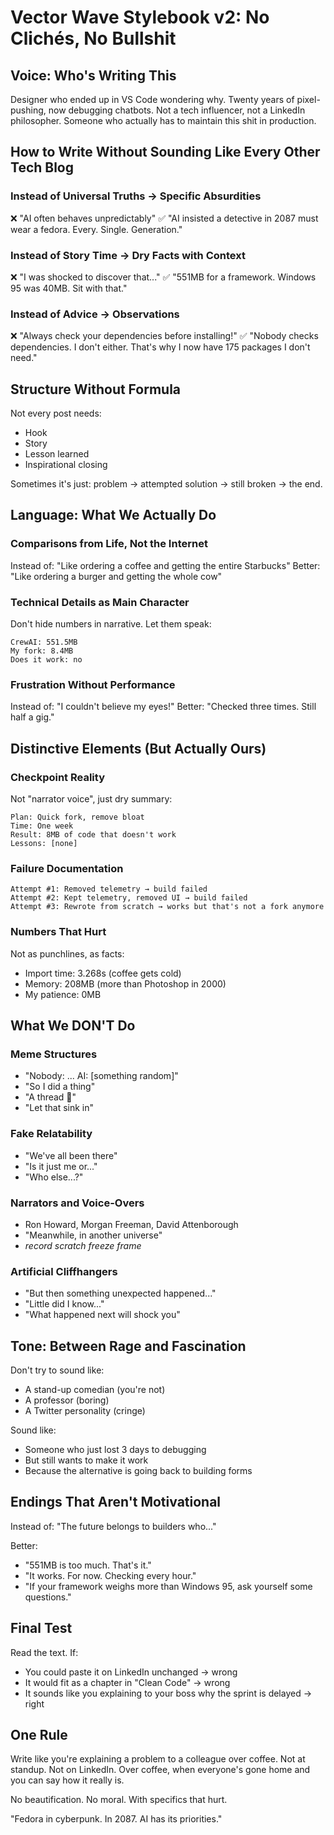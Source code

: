 # Vector Wave Stylebook v2: No Clichés, No Bullshit

## Voice: Who's Writing This

Designer who ended up in VS Code wondering why. Twenty years of pixel-pushing, now debugging chatbots. Not a tech influencer, not a LinkedIn philosopher. Someone who actually has to maintain this shit in production.

## How to Write Without Sounding Like Every Other Tech Blog

### Instead of Universal Truths → Specific Absurdities

❌ "AI often behaves unpredictably"
✅ "AI insisted a detective in 2087 must wear a fedora. Every. Single. Generation."

### Instead of Story Time → Dry Facts with Context

❌ "I was shocked to discover that..."
✅ "551MB for a framework. Windows 95 was 40MB. Sit with that."

### Instead of Advice → Observations

❌ "Always check your dependencies before installing!"
✅ "Nobody checks dependencies. I don't either. That's why I now have 175 packages I don't need."

## Structure Without Formula

Not every post needs:
- Hook
- Story
- Lesson learned
- Inspirational closing

Sometimes it's just: problem → attempted solution → still broken → the end.

## Language: What We Actually Do

### Comparisons from Life, Not the Internet

Instead of: "Like ordering a coffee and getting the entire Starbucks"
Better: "Like ordering a burger and getting the whole cow"

### Technical Details as Main Character

Don't hide numbers in narrative. Let them speak:
```
CrewAI: 551.5MB
My fork: 8.4MB
Does it work: no
```

### Frustration Without Performance

Instead of: "I couldn't believe my eyes!"
Better: "Checked three times. Still half a gig."

## Distinctive Elements (But Actually Ours)

### Checkpoint Reality

Not "narrator voice", just dry summary:
```
Plan: Quick fork, remove bloat
Time: One week
Result: 8MB of code that doesn't work
Lessons: [none]
```

### Failure Documentation

```
Attempt #1: Removed telemetry → build failed
Attempt #2: Kept telemetry, removed UI → build failed  
Attempt #3: Rewrote from scratch → works but that's not a fork anymore
```

### Numbers That Hurt

Not as punchlines, as facts:
- Import time: 3.268s (coffee gets cold)
- Memory: 208MB (more than Photoshop in 2000)
- My patience: 0MB

## What We DON'T Do

### Meme Structures
- "Nobody: ... AI: [something random]"
- "So I did a thing"
- "A thread 🧵"
- "Let that sink in"

### Fake Relatability
- "We've all been there"
- "Is it just me or..."
- "Who else...?"

### Narrators and Voice-Overs
- Ron Howard, Morgan Freeman, David Attenborough
- "Meanwhile, in another universe"
- *record scratch* *freeze frame*

### Artificial Cliffhangers
- "But then something unexpected happened..."
- "Little did I know..."
- "What happened next will shock you"

## Tone: Between Rage and Fascination

Don't try to sound like:
- A stand-up comedian (you're not)
- A professor (boring)
- A Twitter personality (cringe)

Sound like:
- Someone who just lost 3 days to debugging
- But still wants to make it work
- Because the alternative is going back to building forms

## Endings That Aren't Motivational

Instead of: "The future belongs to builders who..."

Better:
- "551MB is too much. That's it."
- "It works. For now. Checking every hour."
- "If your framework weighs more than Windows 95, ask yourself some questions."

## Final Test

Read the text. If:
- You could paste it on LinkedIn unchanged → wrong
- It would fit as a chapter in "Clean Code" → wrong  
- It sounds like you explaining to your boss why the sprint is delayed → right

## One Rule

Write like you're explaining a problem to a colleague over coffee. Not at standup. Not on LinkedIn. Over coffee, when everyone's gone home and you can say how it really is.

No beautification. No moral. With specifics that hurt.

"Fedora in cyberpunk. In 2087. AI has its priorities."